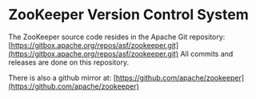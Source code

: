 <!--
Licensed under the Apache License, Version 2.0 (the "License");
you may not use this file except in compliance with the License.
You may obtain a copy of the License at

http://www.apache.org/licenses/LICENSE-2.0

Unless required by applicable law or agreed to in writing, software
distributed under the License is distributed on an "AS IS" BASIS,
WITHOUT WARRANTIES OR CONDITIONS OF ANY KIND, either express or implied.
See the License for the specific language governing permissions and
limitations under the License.
//-->

# ZooKeeper Version Control System

The ZooKeeper source code resides in the Apache Git repository:
[https://gitbox.apache.org/repos/asf/zookeeper.git](https://gitbox.apache.org/repos/asf/zookeeper.git)
All commits and releases are done on this repository.

There is also a github mirror at:
[https://github.com/apache/zookeeper](https://github.com/apache/zookeeper)
